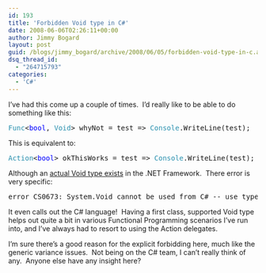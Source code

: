 ```yaml
---
id: 193
title: 'Forbidden Void type in C#'
date: 2008-06-06T02:26:11+00:00
author: Jimmy Bogard
layout: post
guid: /blogs/jimmy_bogard/archive/2008/06/05/forbidden-void-type-in-c.aspx
dsq_thread_id:
  - "264715793"
categories:
  - 'C#'
---
```

I&#8217;ve had this come up a couple of times.&nbsp; I&#8217;d really like to be able to do something like this:

<pre><span style="color: #2b91af">Func</span>&lt;<span style="color: blue">bool</span>, <span style="color: #2b91af">Void</span>&gt; whyNot = test =&gt; <span style="color: #2b91af">Console</span>.WriteLine(test);</pre>

[](http://11011.net/software/vspaste)

This is equivalent to:

<pre><span style="color: #2b91af">Action</span>&lt;<span style="color: blue">bool</span>&gt; okThisWorks = test =&gt; <span style="color: #2b91af">Console</span>.WriteLine(test);</pre>

[](http://11011.net/software/vspaste)

Although an [actual Void type exists](http://msdn.microsoft.com/en-us/library/system.void.aspx) in the .NET Framework.&nbsp; There error is very specific:

<pre>error CS0673: System.Void cannot be used from C# -- use typeof(void) to get the void type object</pre>

[](http://11011.net/software/vspaste)

It even calls out the C# language!&nbsp; Having a first class, supported Void type helps out quite a bit in various Functional Programming scenarios I&#8217;ve run into, and I&#8217;ve always had to resort to using the Action delegates.

I&#8217;m sure there&#8217;s a good reason for the explicit forbidding here, much like the generic variance issues.&nbsp; Not being on the C# team, I can&#8217;t really think of any.&nbsp; Anyone else have any insight here?
